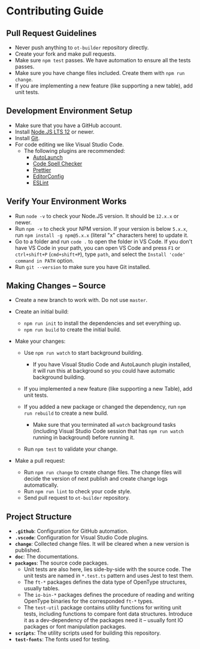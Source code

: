 # Contributing Guide

## Pull Request Guidelines

- Never push anything to `ot-builder` repository directly.
- Create your fork and make pull requests.
- Make sure `npm test` passes. We have automation to ensure all the tests passes.
- Make sure you have change files included. Create them with `npm run change`.
- If you are implementing a new feature (like supporting a new table), add unit tests.

## Development Environment Setup

* Make sure that you have a GitHub account.
* Install [Node.JS LTS 12](https://nodejs.org/en/) or newer.
* Install [Git](https://git-scm.com/).
* For code editing we like Visual Studio Code.
  * The following plugins are recommended:
    * [AutoLaunch](https://marketplace.visualstudio.com/items?itemName=philfontaine.autolaunch)
    * [Code Spell Checker](https://marketplace.visualstudio.com/items?itemName=streetsidesoftware.code-spell-checker)
    * [Prettier](https://marketplace.visualstudio.com/items?itemName=esbenp.prettier-vscode)
    * [EditorConfig](https://marketplace.visualstudio.com/items?itemName=EditorConfig.EditorConfig)
    * [ESLint](https://marketplace.visualstudio.com/items?itemName=dbaeumer.vscode-eslint)

## Verify Your Environment Works

* Run `node -v` to check your Node.JS version. It should be `12.x.x` or newer.
* Run `npm -v` to check your NPM version. If your version is below `5.x.x`, run `npm install -g npm@5.x.x` (literal "x" characters here) to update it.
* Go to a folder and run `code .` to open the folder in VS Code. If you don't have VS Code in your path, you can open VS Code and press `F1` or `ctrl+shift+P` (`cmd+shift+P`), type `path`, and select the `Install 'code' command in PATH` option.
* Run `git --version` to make sure you have Git installed.

## Making Changes – Source

* Create a new branch to work with. Do not use `master`.

* Create an initial build:

  * `npm run init` to install the dependencies and set everything up.
  * `npm run build` to create the initial build.

* Make your changes:

  * Use `npm run watch` to start background building.
    * If you have Visual Studio Code and AutoLaunch plugin installed, it will run this at background so you could have automatic background building.
  * If you implemented a new feature (like supporting a new Table), add unit tests.
  * If you added a new package or changed the dependency, run `npm run rebuild` to create a new build.
    * Make sure that you terminated all `watch` background tasks (including Visual Studio Code session that has `npm run watch` running in background) before running it.

  * Run `npm test` to validate your change.

* Make a pull request:

  * Run `npm run change` to create change files. The change files will decide the version of next publish and create change logs automatically.
  * Run `npm run lint` to check your code style.
  * Send pull request to `ot-builder` repository.

## Project Structure

- **`.github`**: Configuration for GitHub automation.
- **`.vscode`**: Configuration for Visual Studio Code plugins.
- **`change`**: Collected change files. It will be cleared when a new version is published.
- **`doc`**: The documentations.
- **`packages`**: The source code packages.
  - Unit tests are also here, lies side-by-side with the source code. The unit tests are named in `*.test.ts` pattern and uses Jest to test them.
  - The `ft-*` packages defines the data type of OpenType structures, usually tables.
  - The `io-bin-*` packages defines the procedure of reading and writing OpenType binaries for the corresponded `ft-*` types.
  - The `test-util` package contains utility functions for writing unit tests, including functions to compare font data structures. Introduce it as a dev-dependency of the packages need it – usually font IO packages or font manipulation packages.
- **`scripts`**: The utility scripts used for building this repository.
- **`test-fonts`**: The fonts used for testing.

